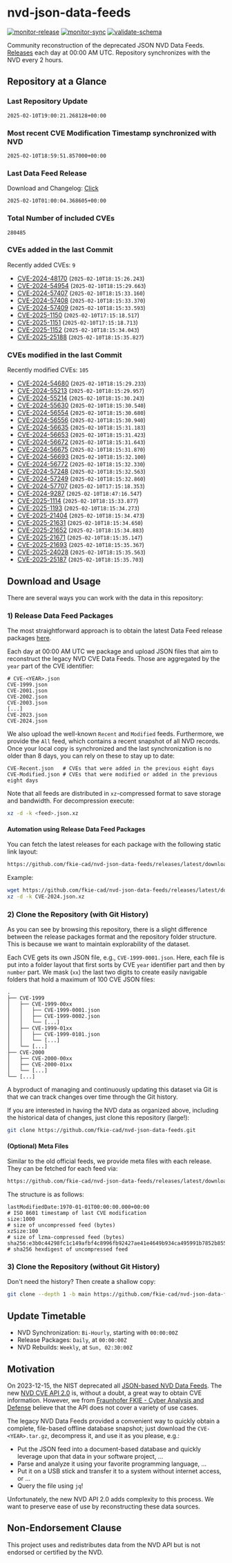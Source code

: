 # nvd-json-data-feeds

[![monitor-release](https://github.com/fkie-cad/nvd-json-data-feeds/actions/workflows/monitor_release.yml/badge.svg)](https://github.com/fkie-cad/nvd-json-data-feeds/actions/workflows/monitor_release.yml)
[![monitor-sync](https://github.com/fkie-cad/nvd-json-data-feeds/actions/workflows/monitor_sync.yml/badge.svg)](https://github.com/fkie-cad/nvd-json-data-feeds/actions/workflows/monitor_sync.yml)
[![validate-schema](https://github.com/fkie-cad/nvd-json-data-feeds/actions/workflows/validate_schema.yml/badge.svg)](https://github.com/fkie-cad/nvd-json-data-feeds/actions/workflows/validate_schema.yml)

Community reconstruction of the deprecated JSON NVD Data Feeds.
[Releases](https://github.com/fkie-cad/nvd-json-data-feeds/releases/latest) each day at 00:00 AM UTC.
Repository synchronizes with the NVD every 2 hours.

## Repository at a Glance

### Last Repository Update

```plain
2025-02-10T19:00:21.268128+00:00
```

### Most recent CVE Modification Timestamp synchronized with NVD

```plain
2025-02-10T18:59:51.857000+00:00
```

### Last Data Feed Release

Download and Changelog: [Click](https://github.com/fkie-cad/nvd-json-data-feeds/releases/latest)

```plain
2025-02-10T01:00:04.368605+00:00
```

### Total Number of included CVEs

```plain
280485
```

### CVEs added in the last Commit

Recently added CVEs: `9`

- [CVE-2024-48170](CVE-2024/CVE-2024-481xx/CVE-2024-48170.json) (`2025-02-10T18:15:26.243`)
- [CVE-2024-54954](CVE-2024/CVE-2024-549xx/CVE-2024-54954.json) (`2025-02-10T18:15:29.663`)
- [CVE-2024-57407](CVE-2024/CVE-2024-574xx/CVE-2024-57407.json) (`2025-02-10T18:15:33.160`)
- [CVE-2024-57408](CVE-2024/CVE-2024-574xx/CVE-2024-57408.json) (`2025-02-10T18:15:33.370`)
- [CVE-2024-57409](CVE-2024/CVE-2024-574xx/CVE-2024-57409.json) (`2025-02-10T18:15:33.593`)
- [CVE-2025-1150](CVE-2025/CVE-2025-11xx/CVE-2025-1150.json) (`2025-02-10T17:15:18.517`)
- [CVE-2025-1151](CVE-2025/CVE-2025-11xx/CVE-2025-1151.json) (`2025-02-10T17:15:18.713`)
- [CVE-2025-1152](CVE-2025/CVE-2025-11xx/CVE-2025-1152.json) (`2025-02-10T18:15:34.043`)
- [CVE-2025-25188](CVE-2025/CVE-2025-251xx/CVE-2025-25188.json) (`2025-02-10T18:15:35.827`)


### CVEs modified in the last Commit

Recently modified CVEs: `105`

- [CVE-2024-54680](CVE-2024/CVE-2024-546xx/CVE-2024-54680.json) (`2025-02-10T18:15:29.233`)
- [CVE-2024-55213](CVE-2024/CVE-2024-552xx/CVE-2024-55213.json) (`2025-02-10T18:15:29.957`)
- [CVE-2024-55214](CVE-2024/CVE-2024-552xx/CVE-2024-55214.json) (`2025-02-10T18:15:30.243`)
- [CVE-2024-55630](CVE-2024/CVE-2024-556xx/CVE-2024-55630.json) (`2025-02-10T18:15:30.540`)
- [CVE-2024-56554](CVE-2024/CVE-2024-565xx/CVE-2024-56554.json) (`2025-02-10T18:15:30.680`)
- [CVE-2024-56556](CVE-2024/CVE-2024-565xx/CVE-2024-56556.json) (`2025-02-10T18:15:30.940`)
- [CVE-2024-56635](CVE-2024/CVE-2024-566xx/CVE-2024-56635.json) (`2025-02-10T18:15:31.183`)
- [CVE-2024-56653](CVE-2024/CVE-2024-566xx/CVE-2024-56653.json) (`2025-02-10T18:15:31.423`)
- [CVE-2024-56672](CVE-2024/CVE-2024-566xx/CVE-2024-56672.json) (`2025-02-10T18:15:31.643`)
- [CVE-2024-56675](CVE-2024/CVE-2024-566xx/CVE-2024-56675.json) (`2025-02-10T18:15:31.870`)
- [CVE-2024-56693](CVE-2024/CVE-2024-566xx/CVE-2024-56693.json) (`2025-02-10T18:15:32.100`)
- [CVE-2024-56772](CVE-2024/CVE-2024-567xx/CVE-2024-56772.json) (`2025-02-10T18:15:32.330`)
- [CVE-2024-57248](CVE-2024/CVE-2024-572xx/CVE-2024-57248.json) (`2025-02-10T18:15:32.563`)
- [CVE-2024-57249](CVE-2024/CVE-2024-572xx/CVE-2024-57249.json) (`2025-02-10T18:15:32.860`)
- [CVE-2024-57707](CVE-2024/CVE-2024-577xx/CVE-2024-57707.json) (`2025-02-10T17:15:18.353`)
- [CVE-2024-9287](CVE-2024/CVE-2024-92xx/CVE-2024-9287.json) (`2025-02-10T18:47:16.547`)
- [CVE-2025-1114](CVE-2025/CVE-2025-11xx/CVE-2025-1114.json) (`2025-02-10T18:15:33.877`)
- [CVE-2025-1193](CVE-2025/CVE-2025-11xx/CVE-2025-1193.json) (`2025-02-10T18:15:34.273`)
- [CVE-2025-21404](CVE-2025/CVE-2025-214xx/CVE-2025-21404.json) (`2025-02-10T18:15:34.473`)
- [CVE-2025-21631](CVE-2025/CVE-2025-216xx/CVE-2025-21631.json) (`2025-02-10T18:15:34.650`)
- [CVE-2025-21652](CVE-2025/CVE-2025-216xx/CVE-2025-21652.json) (`2025-02-10T18:15:34.883`)
- [CVE-2025-21671](CVE-2025/CVE-2025-216xx/CVE-2025-21671.json) (`2025-02-10T18:15:35.147`)
- [CVE-2025-21693](CVE-2025/CVE-2025-216xx/CVE-2025-21693.json) (`2025-02-10T18:15:35.367`)
- [CVE-2025-24028](CVE-2025/CVE-2025-240xx/CVE-2025-24028.json) (`2025-02-10T18:15:35.563`)
- [CVE-2025-25187](CVE-2025/CVE-2025-251xx/CVE-2025-25187.json) (`2025-02-10T18:15:35.703`)


## Download and Usage

There are several ways you can work with the data in this repository:

### 1) Release Data Feed Packages

The most straightforward approach is to obtain the latest Data Feed release packages [here](https://github.com/fkie-cad/nvd-json-data-feeds/releases/latest).

Each day at 00:00 AM UTC we package and upload JSON files that aim to reconstruct the legacy NVD CVE Data Feeds.
Those are aggregated by the `year` part of the CVE identifier:

```
# CVE-<YEAR>.json
CVE-1999.json
CVE-2001.json
CVE-2002.json
CVE-2003.json
[...]
CVE-2023.json
CVE-2024.json
```

We also upload the well-known `Recent` and `Modified` feeds.
Furthermore, we provide the `All` feed, which contains a recent snapshot of all NVD records.
Once your local copy is synchronized and the last synchronization is no older than 8 days, you can rely on these to stay up to date:

```plain
CVE-Recent.json   # CVEs that were added in the previous eight days
CVE-Modified.json # CVEs that were modified or added in the previous eight days
```

Note that all feeds are distributed in `xz`-compressed format to save storage and bandwidth.
For decompression execute:

```sh
xz -d -k <feed>.json.xz
```

#### Automation using Release Data Feed Packages

You can fetch the latest releases for each package with the following static link layout:

```sh
https://github.com/fkie-cad/nvd-json-data-feeds/releases/latest/download/CVE-<YEAR>.json.xz
```

Example:

```sh
wget https://github.com/fkie-cad/nvd-json-data-feeds/releases/latest/download/CVE-2024.json.xz
xz -d -k CVE-2024.json.xz
```

### 2) Clone the Repository (with Git History)

As you can see by browsing this repository, there is a slight difference between the release packages format and the repository folder structure.
This is because we want to maintain explorability of the dataset.

Each CVE gets its own JSON file, e.g., `CVE-1999-0001.json`.
Here, each file is put into a folder layout that first sorts by CVE `year` identifier part and then by `number` part.
We mask (`xx`) the last two digits to create easily navigable folders that hold a maximum of 100 CVE JSON files:

```plain
.
├── CVE-1999
│   ├── CVE-1999-00xx
│   │   ├── CVE-1999-0001.json
│   │   ├── CVE-1999-0002.json
│   │   └── [...]
│   ├── CVE-1999-01xx
│   │   ├── CVE-1999-0101.json
│   │   └── [...]
│   └── [...]
├── CVE-2000
│   ├── CVE-2000-00xx
│   ├── CVE-2000-01xx
│   └── [...]
└── [...]
```

A byproduct of managing and continuously updating this dataset via Git is that we can track changes over time through the Git history.

If you are interested in having the NVD data as organized above, including the historical data of changes, just clone this repository (large!):

```sh
git clone https://github.com/fkie-cad/nvd-json-data-feeds.git
```

#### (Optional) Meta Files

Similar to the old official feeds, we provide meta files with each release. They can be fetched for each feed via:

```sh
https://github.com/fkie-cad/nvd-json-data-feeds/releases/latest/download/CVE-<YEAR>.meta
```

The structure is as follows:

```plain
lastModifiedDate:1970-01-01T00:00:00.000+00:00                          # ISO 8601 timestamp of last CVE modification
size:1000                                                               # size of uncompressed feed (bytes)
xzSize:100                                                              # size of lzma-compressed feed (bytes)
sha256:e3b0c44298fc1c149afbf4c8996fb92427ae41e4649b934ca495991b7852b855 # sha256 hexdigest of uncompressed feed
```

### 3) Clone the Repository (without Git History)

Don't need the history? Then create a shallow copy:

```sh
git clone --depth 1 -b main https://github.com/fkie-cad/nvd-json-data-feeds.git
```


## Update Timetable

* NVD Synchronization: `Bi-Hourly`, starting with `00:00:00Z`
* Release Packages: `Daily`, at `00:00:00Z`
* NVD Rebuilds: `Weekly`, at `Sun, 02:30:00Z`


## Motivation

On 2023-12-15, the NIST deprecated all [JSON-based NVD Data Feeds](https://nvd.nist.gov/vuln/data-feeds#divRetirementBanner-1).
The new [NVD CVE API 2.0](https://nvd.nist.gov/developers/vulnerabilities) is, without a doubt, a great way to obtain CVE information.
However, we from [Fraunhofer FKIE - Cyber Analysis and Defense](https://www.fkie.fraunhofer.de/en/departments/cad.html) believe that the API does not cover a variety of use cases.

The legacy NVD Data Feeds provided a convenient way to quickly obtain a complete, file-based offline database snapshot; just download the `CVE-<YEAR>.tar.gz`, decompress it, and use it as you please, e.g.:

- Put the JSON feed into a document-based database and quickly leverage upon that data in your software project, ...
- Parse and analyze it using your favorite programming language, ...
- Put it on a USB stick and transfer it to a system without internet access, or ...
- Query the file using `jq`!

Unfortunately, the new NVD API 2.0 adds complexity to this process.
We want to preserve ease of use by reconstructing these data sources.

## Non-Endorsement Clause

This project uses and redistributes data from the NVD API but is not endorsed or certified by the NVD.